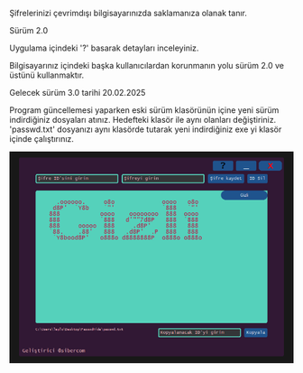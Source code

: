 Şifrelerinizi çevrimdışı bilgisayarınızda saklamanıza olanak tanır.

Sürüm 2.0

Uygulama içindeki '?' basarak detayları inceleyiniz.

Bilgisayarınız içindeki başka kullanıcılardan korunmanın yolu sürüm 2.0 ve üstünü kullanmaktır.

Gelecek sürüm 3.0 tarihi 20.02.2025

Program güncellemesi yaparken eski sürüm klasörünün içine yeni sürüm indirdiğiniz dosyaları atınız. Hedefteki klasör ile aynı olanları değiştiriniz. 'passwd.txt' dosyanızı aynı klasörde tutarak yeni indirdiğiniz exe yi klasör içinde çalıştırınız.

![image_alt](https://github.com/Sibercom/passwdhide/blob/cec32a78103215ee6c3f700f7586b9a83218a3c5/resim_2025-01-21_170825216.png)
